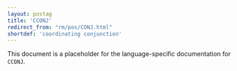```yaml
---
layout: postag
title: 'CCONJ'
redirect_from: "rm/pos/CONJ.html"
shortdef: 'coordinating conjunction'
---
```


This document is a placeholder for the language-specific documentation
for `CCONJ`.
